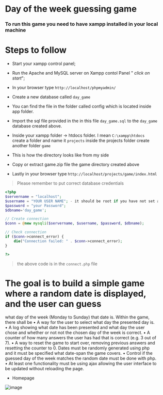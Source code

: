 # Day of the week guessing game

### To run this game you need to have xampp installed in your local machine

# Steps to follow

- Start your xampp control panel;

- Run the Apache and MySQL server on Xampp contol Panel " _click on start_";

- In your browser type `http://localhost/phpmyadmin/`

- Create a new database called `day_game`

- You can find the file in the folder called config which is located inside app folder.

- Import the sql file provided in the in this file `day_game.sql` to the `day_game` database created above.

- Inside your xampp folder -> htdocs folder. I mean `C:\xampp\htdocs` create a folder and name it `projects` inside the projects folder create another folder `game`
- This is how the directory looks like from my side

- Copy or extract game.zip file the game directory created above

- Lastly in your browser type `http://localhost/projects/game/index.html`

> Please remember to put correct database credentials

```php
<?php
$servername = "localhost";
$username = "YOUR USER NAME"; - it should be root if you have not set any
$password = "your Password";
$dbname='day_game';

// Create connection
$conn = @new mysqli($servername, $username, $password, $dbname);

// Check connection
if ($conn->connect_error) {
    die("Connection failed: " . $conn->connect_error);
}

?>
```

> the above code is in the `connect.php` file

# The goal is to build a simple game where a random date is displayed, and the user can guess
what day of the week (Monday to Sunday) that date is.
Within the game, there shall be
• A way for the user to select what day the presented day is.
• A log showing what date has been presented and what day the user chose and whether or not
not the chosen day of the week is correct.
• A counter of how many answers the user has had that is correct (e.g. 3 out of 7).
• A way to reset the game to start over, removing previous answers and resetting the counter to 0.
Dates must be randomly generated using php and it must be specified what date-span the
game covers.
• Control if the guessed day of the week matches the random date must be done with php.
• At least one functionality must be using ajax allowing the user interface to be updated
without reloading the page.

- Homepage



![image](https://user-images.githubusercontent.com/19783928/169557953-e956c1aa-83b9-4195-aa7f-1ac7cd4b611d.png)


